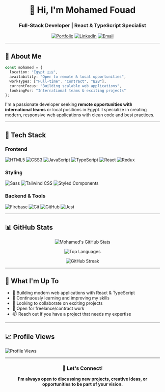 <div align="center">

# 👋 Hi, I'm Mohamed Fouad

### Full-Stack Developer | React & TypeScript Specialist

[![Portfolio](https://img.shields.io/badge/Portfolio-FF5722?style=for-the-badge&logo=todoist&logoColor=white)](https://portfolio-mohamed-fouads-projects-a33672f1.vercel.app/)
[![LinkedIn](https://img.shields.io/badge/LinkedIn-0077B5?style=for-the-badge&logo=linkedin&logoColor=white)](https://linkedin.com/in/yourprofile)
[![Email](https://img.shields.io/badge/Email-D14836?style=for-the-badge&logo=gmail&logoColor=white)](mailto:your.email@example.com)

</div>

---

## 💼 About Me

```typescript
const mohamed = {
  location: "Egypt 🇪🇬",
  availability: "Open to remote & local opportunities",
  workTypes: ["Full-time", "Contract", "B2B"],
  currentFocus: "Building scalable web applications",
  lookingFor: "International teams & exciting projects"
};
```

I'm a passionate developer seeking **remote opportunities with international teams** or local positions in Egypt. I specialize in creating modern, responsive web applications with clean code and best practices.

---

## 🚀 Tech Stack

### Frontend
![HTML5](https://img.shields.io/badge/HTML5-E34F26?style=for-the-badge&logo=html5&logoColor=white)
![CSS3](https://img.shields.io/badge/CSS3-1572B6?style=for-the-badge&logo=css3&logoColor=white)
![JavaScript](https://img.shields.io/badge/JavaScript-F7DF1E?style=for-the-badge&logo=javascript&logoColor=black)
![TypeScript](https://img.shields.io/badge/TypeScript-007ACC?style=for-the-badge&logo=typescript&logoColor=white)
![React](https://img.shields.io/badge/React-20232A?style=for-the-badge&logo=react&logoColor=61DAFB)
![Redux](https://img.shields.io/badge/Redux-593D88?style=for-the-badge&logo=redux&logoColor=white)

### Styling
![Sass](https://img.shields.io/badge/Sass-CC6699?style=for-the-badge&logo=sass&logoColor=white)
![Tailwind CSS](https://img.shields.io/badge/Tailwind_CSS-38B2AC?style=for-the-badge&logo=tailwind-css&logoColor=white)
![Styled Components](https://img.shields.io/badge/styled--components-DB7093?style=for-the-badge&logo=styled-components&logoColor=white)

### Backend & Tools
![Firebase](https://img.shields.io/badge/Firebase-039BE5?style=for-the-badge&logo=Firebase&logoColor=white)
![Git](https://img.shields.io/badge/GIT-E44C30?style=for-the-badge&logo=git&logoColor=white)
![GitHub](https://img.shields.io/badge/GitHub-100000?style=for-the-badge&logo=github&logoColor=white)
![Jest](https://img.shields.io/badge/Jest-323330?style=for-the-badge&logo=Jest&logoColor=white)

---

## 📊 GitHub Stats

<div align="center">

![Mohamed's GitHub Stats](https://github-readme-stats.vercel.app/api?username=MooFouad&show_icons=true&theme=radical&hide_border=true&count_private=true)

![Top Languages](https://github-readme-stats.vercel.app/api/top-langs/?username=MooFouad&layout=compact&theme=radical&hide_border=true)

![GitHub Streak](https://github-readme-streak-stats.herokuapp.com/?user=MooFouad&theme=radical&hide_border=true)

</div>

---

## 🎯 What I'm Up To

- 🔭 Building modern web applications with React & TypeScript
- 🌱 Continuously learning and improving my skills
- 👯 Looking to collaborate on exciting projects
- 💼 Open for freelance/contract work
- 📫 Reach out if you have a project that needs my expertise

---

## 📈 Profile Views

![Profile Views](https://komarev.com/ghpvc/?username=MooFouad&color=brightgreen&style=for-the-badge)

---

<div align="center">

### 💬 Let's Connect!

**I'm always open to discussing new projects, creative ideas, or opportunities to be part of your vision.**

</div>
